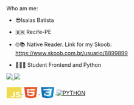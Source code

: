 ## 
Who am me:

- 😎Isaias Batista 
- 🇧🇷 Recife-PE
- 🤓📚 Native Reader. Link for my Skoob: https://www.skoob.com.br/usuario/8899899


- 🧑🏻‍💻 Student Frontend and Python 



 <div>
   <a href="https://github.com/isaiasbatista1">
   <img height="180em" src="https://github-readme-stats.vercel.app/api?username=isaiasbatista1&show_icons=true&theme=tokyonight&include_all_commits=true&count_private=true"/>
   <img height="180em" src="https://github-readme-stats.vercel.app/api/top-langs/?username=isaiasbatista1&layout=compact&langs_count=6&theme=tokyonight"/>

</div>
<div style="display: inline_block"><br>
  <img align="center" alt="Js" height="30" width="40" src="https://raw.githubusercontent.com/devicons/devicon/master/icons/javascript/javascript-plain.svg">
  <img align="center" alt="HTML" height="30" width="40" src="https://raw.githubusercontent.com/devicons/devicon/master/icons/html5/html5-original.svg">
  <img align="center" alt="CSS" height="30" width="40" src="https://raw.githubusercontent.com/devicons/devicon/master/icons/css3/css3-original.svg">
  <img align="center" alt="PYTHON" height="30" width="40" src="https://cdn.jsdelivr.net/gh/devicons/devicon/icons/python/python-original.svg" />
</div>
 <br>
</div>

